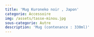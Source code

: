 ```yaml
---
title: 'Mug Kuroneko noir , Japon'
categorie: Accessoire
img: /assets/tasse-minou.jpg
sous-categorie: Autre
description: 'Mug (contenance : 330ml)'
---
```


